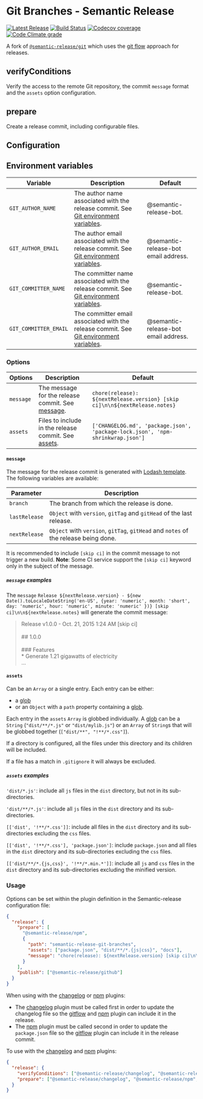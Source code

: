 # Git Branches - Semantic Release

[![Latest Release](https://img.shields.io/github/release/byCedric/semantic-release-git-branches/all.svg?style=flat-square)](https://github.com/byCedric/semantic-release-git-branches/releases)
[![Build Status](https://img.shields.io/travis/byCedric/semantic-release-git-branches/master.svg?style=flat-square)](https://travis-ci.com/byCedric/semantic-release-git-branches)
[![Codecov coverage](https://img.shields.io/codecov/c/github/byCedric/semantic-release-git-branches.svg?style=flat-square)](https://codecov.io/gh/byCedric/semantic-release-git-branches)
[![Code Climate grade](https://img.shields.io/codeclimate/maintainability/byCedric/semantic-release-git-branches.svg?style=flat-square)](https://codeclimate.com/github/byCedric/semantic-release-git-branches)

A fork of [`@semantic-release/git`](https://github.com/semantic-release/git) which uses the [git flow](https://www.atlassian.com/git/tutorials/comparing-workflows/gitflow-workflow) approach for releases.

## verifyConditions

Verify the access to the remote Git repository, the commit `message` format and the `assets` option configuration.

## prepare

Create a release commit, including configurable files.

## Configuration

## Environment variables

| Variable              | Description                                                                                                                                                              | Default                              |
|-----------------------|--------------------------------------------------------------------------------------------------------------------------------------------------------------------------|--------------------------------------|
| `GIT_AUTHOR_NAME`     | The author name associated with the release commit. See [Git environment variables](https://git-scm.com/book/en/v2/Git-Internals-Environment-Variables#_committing).     | @semantic-release-bot.               |
| `GIT_AUTHOR_EMAIL`    | The author email associated with the release commit. See [Git environment variables](https://git-scm.com/book/en/v2/Git-Internals-Environment-Variables#_committing).    | @semantic-release-bot email address. |
| `GIT_COMMITTER_NAME`  | The committer name associated with the release commit. See [Git environment variables](https://git-scm.com/book/en/v2/Git-Internals-Environment-Variables#_committing).  | @semantic-release-bot.               |
| `GIT_COMMITTER_EMAIL` | The committer email associated with the release commit. See [Git environment variables](https://git-scm.com/book/en/v2/Git-Internals-Environment-Variables#_committing). | @semantic-release-bot email address. |

### Options

| Options        | Description                                                    | Default                                                                        |
| -------------- | -------------------------------------------------------------- | -------------------------------------------------------------------------------|
| `message`      | The message for the release commit. See [message](#message).   | `chore(release): ${nextRelease.version} [skip ci]\n\n${nextRelease.notes}`     |
| `assets`       | Files to include in the release commit. See [assets](#assets). | `['CHANGELOG.md', 'package.json', 'package-lock.json', 'npm-shrinkwrap.json']` |

#### `message`

The message for the release commit is generated with [Lodash template](https://lodash.com/docs#template). The following variables are available:

| Parameter     | Description                                                                         |
|---------------|-------------------------------------------------------------------------------------|
| `branch`      | The branch from which the release is done.                                          |
| `lastRelease` | `Object` with `version`, `gitTag` and `gitHead` of the last release.                |
| `nextRelease` | `Object` with `version`, `gitTag`, `gitHead` and `notes` of the release being done. |

It is recommended to include `[skip ci]` in the commit message to not trigger a new build.
**Note**: Some CI service support the `[skip ci]` keyword only in the subject of the message.

##### `message` examples

The `message` `Release ${nextRelease.version} - ${new Date().toLocaleDateString('en-US', {year: 'numeric', month: 'short', day: 'numeric', hour: 'numeric', minute: 'numeric' })} [skip ci]\n\n${nextRelease.notes}` will generate the commit message:

> Release v1.0.0 - Oct. 21, 2015 1:24 AM \[skip ci\]<br><br>## 1.0.0<br><br>### Features<br>* Generate 1.21 gigawatts of electricity<br>...

#### `assets`

Can be an `Array` or a single entry. Each entry can be either:
- a [glob](https://github.com/micromatch/micromatch#matching-features)
- or an `Object` with a `path` property containing a [glob](https://github.com/micromatch/micromatch#matching-features).

Each entry in the `assets` `Array` is globbed individually. A [glob](https://github.com/micromatch/micromatch#matching-features) can be a `String` (`"dist/**/*.js"` or `"dist/mylib.js"`) or an `Array` of `String`s that will be globbed together (`["dist/**", "!**/*.css"]`).

If a directory is configured, all the files under this directory and its children will be included.

If a file has a match in `.gitignore` it will always be excluded.

##### `assets` examples

`'dist/*.js'`: include all `js` files in the `dist` directory, but not in its sub-directories.

`'dist/**/*.js'`: include all `js` files in the `dist` directory and its sub-directories.

`[['dist', '!**/*.css']]`: include all files in the `dist` directory and its sub-directories excluding the `css` files.

`[['dist', '!**/*.css'], 'package.json']`: include `package.json` and all files in the `dist` directory and its sub-directories excluding the `css` files.

`[['dist/**/*.{js,css}', '!**/*.min.*']]`: include all `js` and `css` files in the `dist` directory and its sub-directories excluding the minified version.

### Usage

Options can be set within the plugin definition in the Semantic-release configuration file:

```json
{
  "release": {
    "prepare": [
      "@semantic-release/npm",
      {
        "path": "semantic-release-git-branches",
        "assets": ["package.json", "dist/**/*.{js|css}", "docs"],
        "message": "chore(release): ${nextRelease.version} [skip ci]\n\n${nextRelease.notes}"
      }
    ],
    "publish": ["@semantic-release/github"]
  }
}
```

When using with the [changelog](https://github.com/semantic-release/changelog) or [npm](https://github.com/semantic-release/npm) plugins:
- The [changelog](https://github.com/semantic-release/changelog) plugin must be called first in order to update the changelog file so the [gitflow](https://github.com/bycedric/semantic-release-git-branches) and [npm](https://github.com/semantic-release/npm) plugin can include it in the release.
- The [npm](https://github.com/semantic-release/npm) plugin must be called second in order to update the `package.json` file so the [gitflow](https://github.com/bycedric/semantic-release-git-branches) plugin can include it in the release commit.

To use with the [changelog](https://github.com/semantic-release/changelog) and [npm](https://github.com/semantic-release/npm) plugins:

```json
{
  "release": {
    "verifyConditions": ["@semantic-release/changelog", "@semantic-release/npm", "semantic-release-git-branches"],
    "prepare": ["@semantic-release/changelog", "@semantic-release/npm", "semantic-release-git-branches"]
  }
}
```
